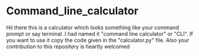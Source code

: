 # Command_line_calculator
Hii there this is a calculator which looks something like your command prompt or say terminal .I had named it "command line calculator" or "CLI". If you want to use it copy the code given in the "calculator.py" file. Also your contribution to this repository is heartly welcomed
